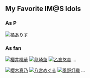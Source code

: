 ## My Favorite IM@S Idols

### As P
[![橘ありす](https://img.shields.io/badge/CINDERELLA%20GIRLS-%E6%A9%98%E3%81%82%E3%82%8A%E3%81%99-5881C1?style=for-the-badge)](https://idollist.idolmaster-official.jp/detail/20104)

### As fan

[![櫻井桃華](https://img.shields.io/badge/CINDERELLA%20GIRLS-%E6%AB%BB%E4%BA%95%E6%A1%83%E8%8F%AF-EF93BC?style=for-the-badge)](https://idollist.idolmaster-official.jp/detail/20075)
[![龍崎薫](https://img.shields.io/badge/CINDERELLA%20GIRLS-%E9%BE%8D%E5%B4%8E%E8%96%AB-F4D956?style=for-the-badge)](https://idollist.idolmaster-official.jp/detail/20187)
[![乙倉悠貴](https://img.shields.io/badge/CINDERELLA%20GIRLS-%E4%B9%99%E5%80%89%E6%82%A0%E8%B2%B4-F2C0C1?style=for-the-badge)](https://idollist.idolmaster-official.jp/detail/20039)
...

[![櫻木真乃](https://img.shields.io/badge/SHINY%20COLORS-%E6%AB%BB%E6%9C%A8%E7%9C%9F%E4%B9%83-FFBAD6?style=for-the-badge)](https://idollist.idolmaster-official.jp/detail/50011)
[![八宮めぐる](https://img.shields.io/badge/SHINY%20COLORS-%E5%85%AB%E5%AE%AE%E3%82%81%E3%81%90%E3%82%8B-FFE012?style=for-the-badge)](https://idollist.idolmaster-official.jp/detail/50017)
[![風野灯織](https://img.shields.io/badge/SHINY%20COLORS-%E9%A2%A8%E9%87%8E%E7%81%AF%E7%B9%94-144384?style=for-the-badge)](https://idollist.idolmaster-official.jp/detail/50007)
...
